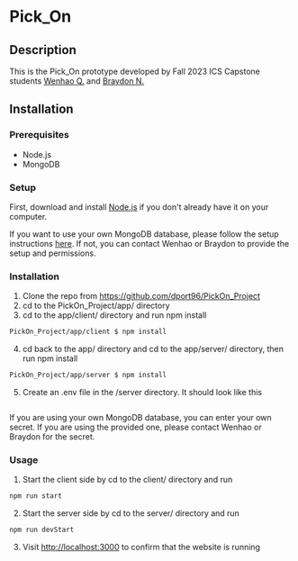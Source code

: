 # Pick_On

## Description

This is the Pick_On prototype developed by Fall 2023 ICS Capstone students [Wenhao Q.](https://github.com/wenhaoq20) and [Braydon N.](https://github.com/Breadonn)

## Installation

### Prerequisites
- Node.js
- MongoDB

### Setup

First, download and install [Node.js](https://nodejs.org/en/) if you don't already have it on your computer.

If you want to use your own MongoDB database, please follow the setup instructions [here](https://www.mongodb.com/free-cloud-database). If not, you can contact Wenhao or Braydon to provide the setup and permissions.

### Installation

1. Clone the repo from https://github.com/dport96/PickOn_Project
2. cd to the PickOn_Project/app/ directory
3. cd to the app/client/ directory and run npm install
```bash
PickOn_Project/app/client $ npm install
```
4. cd back to the app/ directory and cd to the app/server/ directory, then run npm install
```bash
PickOn_Project/app/server $ npm install
```
5. Create an .env file in the /server directory. It should look like this
```bash

```
If you are using your own MongoDB database, you can enter your own secret. If you are using the provided one, please contact Wenhao or Braydon for the secret.

### Usage
1. Start the client side by cd to the client/ directory and run
```bash
npm run start
```
2. Start the server side by cd to the server/ directory and run
```bash
npm run devStart
```
3. Visit [http://localhost:3000](http://localhost:3000) to confirm that the website is running